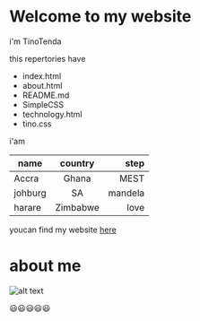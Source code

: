 # Welcome to my website

i'm TinoTenda

this repertories have 

* index.html
* about.html
* README.md
* SimpleCSS
* technology.html
* tino.css

i'am

| name        | country           | step  |
| ------------- |:-------------:| -----:|
| Accra      | Ghana | MEST |
| johburg      | SA      |   mandela |
| harare | Zimbabwe      |    love |

youcan find my website [here](https://tinotendaheathermavunga.github.io/portfolio/)

# about me 
![alt text](https://image.slidesharecdn.com/digifyjhbprofiles10mar-160315065515/95/digify-60-the-next-generation-of-digital-talent-5-638.jpg "about me")

:smiley::smiley::smiley::smiley::smiley:





